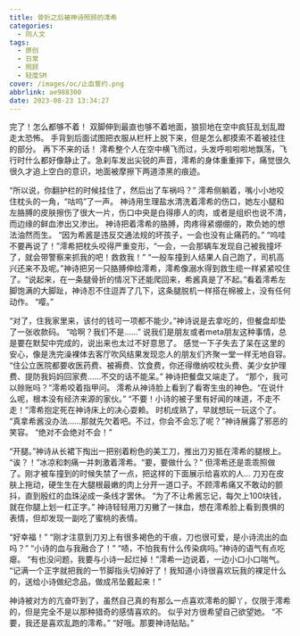 ```yaml
---
title: 骨折之后被神诗照顾的澪希
categories:
  - 同人文
tags:
  - 原创
  - 日常
  - 照顾
  - 轻度SM
cover: /images/oc/止血誓约.png
abbrlink: ae988300
date: 2023-08-23 13:34:27
---
```

完了！怎么都够不着！
双脚伸到最直也够不着地面，狼狈地在空中疯狂乱划乱蹬走太恐怖。
手背到后面试图把衣服从栏杆上脱下来，但是怎么都摸索不着被挂住的部分。
再下不来的话！
澪希整个人在空中横飞而过，头发呼啦啦啦地飘荡，飞行时什么都好像静止了。急刹车发出尖锐的声音，澪希的身体重重摔下，痛觉很久很久才追上空白的意识，地面被摩擦下两道漆黑的痕迹。

“所以说，你翻护栏的时候挂住了，然后出了车祸吗？”
澪希侧躺着，嘴小小地咬住枕头的一角，“咕呜”了一声。
神诗用生理盐水清洗着澪希的伤口，她左小腿和左胳膊的皮肤擦伤了很大一片，伤口中央是白得瘆人的肉，或者是组织也说不清，而边缘的鲜血渗出又渗出。
神诗把着澪希的胳膊，肉疼得紧绷绷的，欺负她的想法油然而生。
“因为希酱是违反交通法规的坏孩子，一会也没有止痛药的。”
“呜哇不要再说了！”澪希把枕头咬得严重变形，“一会，一会那辆车发现自己被我撞坏了，就会带警察来抓我的吧！救救我！”
“一般车撞到人结果人自己跑了，司机高兴还来不及呢。”神诗把另一只胳膊伸给澪希，澪希像溺水得到救生缆一样紧紧咬住了。“说起来，在一条腿骨折的情况下还能爬回来，希酱真是了不起。”看着澪希左脚饱满的大脚趾，神诗忍不住逗弄了几下，这条腿脱机一样搭在棉被上，没有任何动作。
“嘤。”

“对了，住我家里来，该付的钱可一项都不能少。”神诗说是去拿吃的，但餐盘却垫了一张收款码。
“哈啊？我们不是……”
说我们是朋友或者meta朋友这种事情，总是要在默契中完成的，说出来也太过不好意思了。
感觉一下子失去了呆在这里的安心，像是洗完澡裸体去客厅吹风结果发现恋人的朋友们齐聚一堂一样无地自容。
“住公立医院都要收医药费、被褥费、饮食费，你还得缴纳咬枕头费、美少女护理费、提防我妈妈回家费……不交的话不能呆。”
神诗把餐盘又端走了。
“那个，我可以赊账吗？”澪希咬着指甲问。
澪希从神诗脸上看到了看寄生虫的神色。“在说什么呢，根本没有经济来源的家伙。”
“不要！小诗的被子里有好闻的味道，不走不走！”澪希抱定死在神诗床上的决心耍赖。
时机成熟了，早就想玩一玩这个了。
“真拿希酱没办法……那就先欠着吧。不过，你会不会忘了呢？”神诗展露了邪恶的笑容。
“绝对不会绝对不会！”

“开腿。”神诗从长裙下掏出一把别着粉色的美工刀，推出刀刃抵在澪希的腿根上。
“诶？！”冰凉和刺痛一并刺激着澪希。“要，要做什么？”
但澪希还是乖乖照做了。刚才被车撞到的时候失禁了一点，把这样的下面展示给喜欢的人...
刀刃在皮肤上拖动，硬生生在大腿根最嫩的肉上分开一道口子。不顾澪希痛又不敢动的颤抖，直到殷红的血珠泌成一条线才罢休。
“为了不让希酱忘记，每欠上100块钱，就在你腿上划一杠正字。”
神诗轻轻用刀刃撇了一抹血，想在澪希脸上看到畏惧的表情，但却发现一副吃了蜜桃的表情。

“好幸福！”
“刚才注意到刀刃上有很多褐色的干痕，刀也很可爱，是小诗流出的血吗？”
“小诗的血与我融合了！”
“啧，不怕我有什么传染病吗。”神诗的语气有点吃瘪。
“有也没问题，我要与小诗一起烂掉！”澪希一边说着，一边小口小口喘气。
“记满一个正字就把我的一节脚指头切掉好了！我知道小诗很喜欢玩我的裸足什么的，送给小诗做纪念品，做成吊坠戴起来！”

神诗被对方的亢奋吓到了，虽然自己真的有那么一点喜欢澪希的脚丫，仅限于澪希的，但是完全不是以那种猎奇的感情喜欢的。
似乎对方很希望自己欲望她。
“不要，我还是喜欢乱跑的澪希。”
“好哦。那要神诗贴贴。”